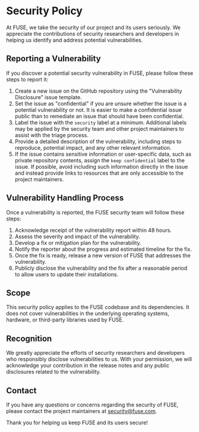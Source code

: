 
# Security Policy

At FUSE, we take the security of our project and its users seriously. We appreciate the contributions of security researchers and developers in helping us identify and address potential vulnerabilities.

## Reporting a Vulnerability

If you discover a potential security vulnerability in FUSE, please follow these steps to report it:

1. Create a new issue on the GitHub repository using the "Vulnerability Disclosure" issue template.
2. Set the issue as "confidential" if you are unsure whether the issue is a potential vulnerability or not. It is easier to make a confidential issue public than to remediate an issue that should have been confidential.
3. Label the issue with the `security` label at a minimum. Additional labels may be applied by the security team and other project maintainers to assist with the triage process.
4. Provide a detailed description of the vulnerability, including steps to reproduce, potential impact, and any other relevant information.
5. If the issue contains sensitive information or user-specific data, such as private repository contents, assign the `keep confidential` label to the issue. If possible, avoid including such information directly in the issue and instead provide links to resources that are only accessible to the project maintainers.

## Vulnerability Handling Process

Once a vulnerability is reported, the FUSE security team will follow these steps:

1. Acknowledge receipt of the vulnerability report within 48 hours.
2. Assess the severity and impact of the vulnerability.
3. Develop a fix or mitigation plan for the vulnerability.
4. Notify the reporter about the progress and estimated timeline for the fix.
5. Once the fix is ready, release a new version of FUSE that addresses the vulnerability.
6. Publicly disclose the vulnerability and the fix after a reasonable period to allow users to update their installations.

## Scope

This security policy applies to the FUSE codebase and its dependencies. It does not cover vulnerabilities in the underlying operating systems, hardware, or third-party libraries used by FUSE.

## Recognition

We greatly appreciate the efforts of security researchers and developers who responsibly disclose vulnerabilities to us. With your permission, we will acknowledge your contribution in the release notes and any public disclosures related to the vulnerability.

## Contact

If you have any questions or concerns regarding the security of FUSE, please contact the project maintainers at [security@fuse.com](mailto:security@fuse.com).

Thank you for helping us keep FUSE and its users secure!

